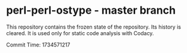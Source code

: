 # perl-perl-ostype - master branch

This repository contains the frozen state of the repository.
Its history is cleared. It is used only for static code
analysis with Codacy.

Commit Time: 1734571217